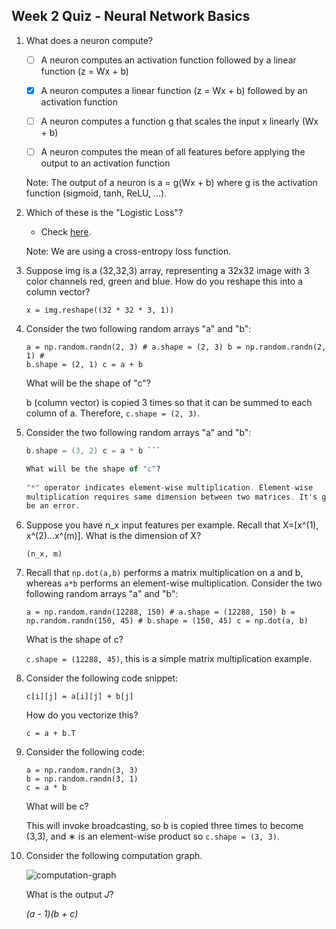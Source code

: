 ## Week 2 Quiz - Neural Network Basics

1. What does a neuron compute?

    - [ ] A neuron computes an activation function followed by a linear function
      (z = Wx + b)

    - [x] A neuron computes a linear function (z = Wx + b) followed by an
      activation function

    - [ ] A neuron computes a function g that scales the input x linearly (Wx +
      b)

    - [ ] A neuron computes the mean of all features before applying the output
      to an activation function

    Note: The output of a neuron is a = g(Wx + b) where g is the activation
    function (sigmoid, tanh, ReLU, ...).
  
2. Which of these is the "Logistic Loss"?

    - Check
      [here](https://en.wikipedia.org/wiki/Cross_entropy#Cross-entropy_error_function_and_logistic_regression).
  
    Note: We are using a cross-entropy loss function.

3. Suppose img is a (32,32,3) array, representing a 32x32 image with 3 color
channels red, green and blue. How do you reshape this into a column vector?

    `x = img.reshape((32 * 32 * 3, 1))`
  
4. Consider the two following random arrays "a" and "b":

    ```python3
    a = np.random.randn(2, 3) # a.shape = (2, 3) b = np.random.randn(2, 1) #
    b.shape = (2, 1) c = a + b
    ```

    What will be the shape of "c"?

    b (column vector) is copied 3 times so that it can be summed to each column
    of a. Therefore, `c.shape = (2, 3)`.

5. Consider the two following random arrays "a" and "b":

    ``` a = np.random.randn(4, 3) # a.shape = (4, 3) b = np.random.randn(3, 2) #
    b.shape = (3, 2) c = a * b ```

    What will be the shape of "c"?
  
    "*" operator indicates element-wise multiplication. Element-wise
    multiplication requires same dimension between two matrices. It's going to
    be an error.

6. Suppose you have n_x input features per example. Recall that X=[x^(1),
x^(2)...x^(m)]. What is the dimension of X?

    `(n_x, m)`

7. Recall that `np.dot(a,b)` performs a matrix multiplication on a and b,
whereas `a*b` performs an element-wise multiplication. Consider the two
following random arrays "a" and "b":

    ```python3
    a = np.random.randn(12288, 150) # a.shape = (12288, 150) b =
    np.random.randn(150, 45) # b.shape = (150, 45) c = np.dot(a, b)
    ```
  
    What is the shape of c?
  
    `c.shape = (12288, 45)`, this is a simple matrix multiplication example.
  
8. Consider the following code snippet:

    ``` # a.shape = (3,4) # b.shape = (4,1) for i in range(3): for j in range(4):
    c[i][j] = a[i][j] + b[j]
    ```

    How do you vectorize this?

    `c = a + b.T`

9. Consider the following code:

    ```python3
    a = np.random.randn(3, 3)
    b = np.random.randn(3, 1)
    c = a * b
    ```
  
    What will be c?

    This will invoke broadcasting, so b is copied three times to become (3,3), and
    ∗ is an element-wise product so `c.shape = (3, 3)`.
  
10. Consider the following computation graph.

    ![computation-graph](https://d3c33hcgiwev3.cloudfront.net/imageAssetProxy.v1/CLczrXpHEeeA3RJRlG3Uqg_3c66355aff0ae7db9e27206f188267f0_Screen-Shot-2017-08-05-at-6.30.51-PM.png?expiry=1604707200000&hmac=zKbdyU9q0WX4ElUslFaL8pfkXk7SRQqzLaKnWobWqZg)

    What is the output *J*?

    *(a - 1)(b + c)*
